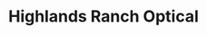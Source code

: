 ---
title: "Highlands Ranch Optical"
url: /highlands-ranch/highlands-ranch-optical/
shop: optician
---